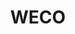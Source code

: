 ---
description: "An integrated marketing campaign, that announces WECO's impending Thanksgiving holiday menu drop."
layout: "weco"
resources:
  - src: "assets/bag-1.jpg"
    title: "Bag stuffer back"
  - src: "assets/bag-2.jpg"
    title: "Bag stuffer front"
  - src: "assets/cover.jpg"
    title: "Cover for WECO"
  - src: "assets/email.jpg"
    title: "Email content"
  - src: "assets/facebook-1.jpg"
    title: "Facebook post 1"
  - src: "assets/facebook-2.jpg"
    title: "Facebook post 2"
  - src: "assets/facebook-3.jpg"
    title: "Facebook post 3"
  - src: "assets/facebook-4.jpg"
    title: "Facebook post 4"
  - src: "assets/facebook-5.jpg"
    title: "Facebook post 5"
  - src: "assets/facebook-6.jpg"
    title: "Facebook post 6"
  - src: "assets/facebook-7.jpg"
    title: "Facebook post 7"
  - src: "assets/facebook-8.jpg"
    title: "Facebook post 8"
  - src: "assets/facebook-9.jpg"
    title: "Facebook post 9"
  - src: "assets/facebook-10.jpg"
    title: "Facebook post 10"
  - src: "assets/video-1/video-1-poster.jpg"
    title: "Video poster for WECO's Instagram reel"
title: "WECO"
weight: 9
---